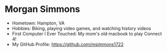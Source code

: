 # Morgan Simmons

- Hometown: Hampton, VA
- Hobbies: Biking, playing video games, and watching history videos
- First Computer I Ever Touched: My mom's old macbook to play Connect 4!
- My GitHub Profile: https://github.com/msimmons1722
